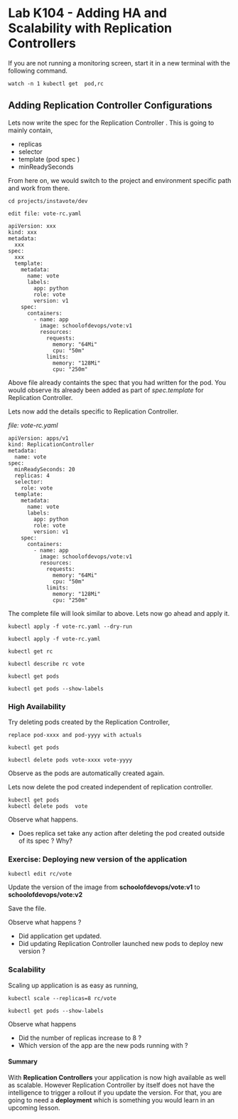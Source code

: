 
# Lab K104 - Adding HA and Scalability with Replication Controllers

If you are not running a monitoring screen, start it in a new terminal with the following command.

```
watch -n 1 kubectl get  pod,rc
```

## Adding Replication Controller  Configurations

Lets now write the spec for the Replication Controller . This is going to mainly contain,

  * replicas
  * selector
  * template (pod spec )
  * minReadySeconds


From here on, we would switch to the project and environment specific path and work from there.


```
cd projects/instavote/dev

```


`edit file: vote-rc.yaml`

```
apiVersion: xxx
kind: xxx
metadata:
  xxx
spec:
  xxx
  template:
    metadata:
      name: vote
      labels:
        app: python
        role: vote
        version: v1
    spec:
      containers:
        - name: app
          image: schoolofdevops/vote:v1
          resources:
            requests:
              memory: "64Mi"
              cpu: "50m"
            limits:
              memory: "128Mi"
              cpu: "250m"
```

Above file already containts the spec that you had written for the pod. You would observe its already been added as part of *spec.template* for Replication Controller.

Lets now add the details specific to Replication Controller.

*file: vote-rc.yaml*

```
apiVersion: apps/v1
kind: ReplicationController
metadata:
  name: vote
spec:
  minReadySeconds: 20
  replicas: 4
  selector:
    role: vote
  template:
    metadata:
      name: vote
      labels:
        app: python
        role: vote
        version: v1
    spec:
      containers:
        - name: app
          image: schoolofdevops/vote:v1
          resources:
            requests:
              memory: "64Mi"
              cpu: "50m"
            limits:
              memory: "128Mi"
              cpu: "250m"
```

The complete file will look similar to above. Lets now go ahead and apply it.


```
kubectl apply -f vote-rc.yaml --dry-run

kubectl apply -f vote-rc.yaml

kubectl get rc

kubectl describe rc vote

kubectl get pods

kubectl get pods --show-labels
```

### High Availability

Try deleting pods created by the Replication Controller,

`replace pod-xxxx and pod-yyyy with actuals`
```
kubectl get pods

kubectl delete pods vote-xxxx vote-yyyy
```
Observe as the pods are automatically created again.


Lets now delete the pod created independent of replication  controller.

```
kubectl get pods
kubectl delete pods  vote
```

Observe what happens.
  * Does replica set take any action after deleting the pod created outside of its spec ? Why?

### Exercise: Deploying new version of the application


```
kubectl edit rc/vote
```

Update the version of the image from **schoolofdevops/vote:v1** to **schoolofdevops/vote:v2**

Save the file.

Observe what happens ?

  * Did application get  updated.
  * Did updating Replication Controller launched new pods to deploy new version ?


### Scalability

Scaling up application is as easy as running,  

```
kubectl scale --replicas=8 rc/vote

kubectl get pods --show-labels
```  

Observe what happens

  * Did the number of  replicas increase to 8 ?
  * Which version of the app are the new pods running with ?


#### Summary

With **Replication Controllers** your application is now high available as well as scalable. However Replication Controller by itself does not have the intelligence to trigger a rollout if you update the version. For that, you are going to need a **deployment** which is something you would learn in an upcoming  lesson.
